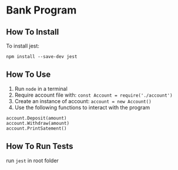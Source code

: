 # Bank Program

## How To Install
To install jest: 

`npm install --save-dev jest`

## How To Use
1. Run `node` in a terminal 
2. Require account file with: `const Account = require('./account')`
3. Create an instance of account: `account = new Account()`
4. Use the following functions to interact with the program
```JS
account.Deposit(amount)
account.Withdraw(amount)
account.PrintSatement()
``` 

## How To Run Tests
run `jest` in root folder
